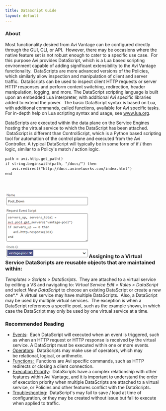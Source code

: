 ```yaml
---
title: DataScript Guide
layout: default
---
```

### About

Most functionality desired from Avi Vantage can be configured directly through the GUI, CLI, or API.  However, there may be occasions where the native feature set is not robust enough to cater to a specific use case.  For this purpose Avi provides DataScript, which is a Lua based scripting environment capable of adding significant extensibility to the Avi Vantage functionality.  DataScripts are more advanced versions of the Policies, which similarly allow inspection and manipulation of client and server traffic.  DataScripts can be used to inspect client HTTP requests or server HTTP responses and perform content switching, redirection, header manipulation, logging, and more. The DataScript scripting language is built upon an embedded Lua interpreter, with additional Avi specific libraries added to extend the power.  The basic DataScript syntax is based on Lua, with additional commands, called functions, available for Avi specific tasks.  For in-depth help on Lua scripting syntax and usage, see <a href="http://www.lua.org">www.lua.org</a>.

DataScripts are executed within the data plane on the Service Engines hosting the virtual service to which the DataScript has been attached.  DataScript is different than ControlScript, which is a Python based scripting tool for automation of the control plane and executed from the Avi Controller. A typical DataScript will typically be in some form of if / then logic, similar to a Policy's match / action logic.
<pre><code class="language-lua">path = avi.http.get_path()
if string.beginswith(path, "/docs/") then
   avi.redirect("http://docs.avinetworks.com/index.html")
end</code></pre>

 

### <img src="img/Pool_Down.png" alt="Pool_Down" width="269" height="211">Assigning to a Virtual Service DataScripts are reusable objects that are maintained within: 

*Templates > Scripts > DataScripts*.  They are attached to a virtual service by editing a VS and navigating to: *Virtual Service Edit > Rules > DataScript* and select *New DataScript* to choose an existing DataScript or create a new one*.*  A virtual service may have multiple DataScripts.  Also, a DataScript may be used by multiple virtual services.  The exception is when a DataScript references a specific pool, such as the example shown, in which case the DataScript may only be used by one virtual service at a time.  

### Recommended Reading

* <a href="/2015/12/14/datascript-events/">Events</a>:  Each DataScript will executed when an event is triggered, such as when an HTTP request or HTTP response is received by the virtual service. A DataScript must be executed within one or more events.
* <a href="/2015/12/14/datascript-operators/">Operators</a>:  DataScripts may make use of operators, which may be relational, logical, or arithmetic.
* <a href="/2015/12/13/datascript-functions/">Functions: </a> Functions are Avi specific commands, such as HTTP redirects or closing a client connection.
* <a href="/2015/12/14/datascript-execution-priority/">Execution Priority</a>:  DataScripts have a complex relationship with other features within Avi Vantage, and it is important to understand the order of execution priority when multiple DataScripts are attached to a virtual service, or Policies and other features conflict with the DataScripts.
* <a href="/2015/12/14/datascript-troubleshooting-rules/">Troubleshooting</a>:  DataScript's may fail to save / load at time of configuration, or they may be created without issue but fail to execute when applied to traffic.    
